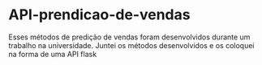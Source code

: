 # API-prendicao-de-vendas


Esses métodos de predição de vendas foram desenvolvidos durante um trabalho na universidade. Juntei os métodos desenvolvidos e os coloquei na forma de uma API flask
